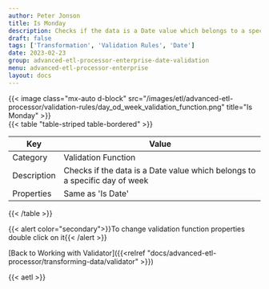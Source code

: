 ```yaml
---
author: Peter Jonson
title: Is Monday
description: Checks if the data is a Date value which belongs to a specific day of week
draft: false
tags: ['Transformation', 'Validation Rules', 'Date']
date: 2023-02-23
group: advanced-etl-processor-enterprise-date-validation
menu: advanced-etl-processor-enterprise
layout: docs
---
```


{{< image class="mx-auto d-block"  src="/images/etl/advanced-etl-processor/validation-rules/day_od_week_validation_function.png" title="Is Monday" >}}
\
{{< table "table-striped table-bordered" >}}

| Key         | Value                                                                      |
| ----------- | -------------------------------------------------------------------------- |
| Category    | Validation Function                                                        |
| Description | Checks if the data is a Date value which belongs to a specific day of week |
| Properties  | Same as 'Is Date'                                                          |

{{< /table >}}

{{< alert color="secondary">}}To change validation function properties double click on it{{< /alert >}}

[Back to Working with Validator]({{<relref "docs/advanced-etl-processor/transforming-data/validator" >}})

{{< aetl >}}
